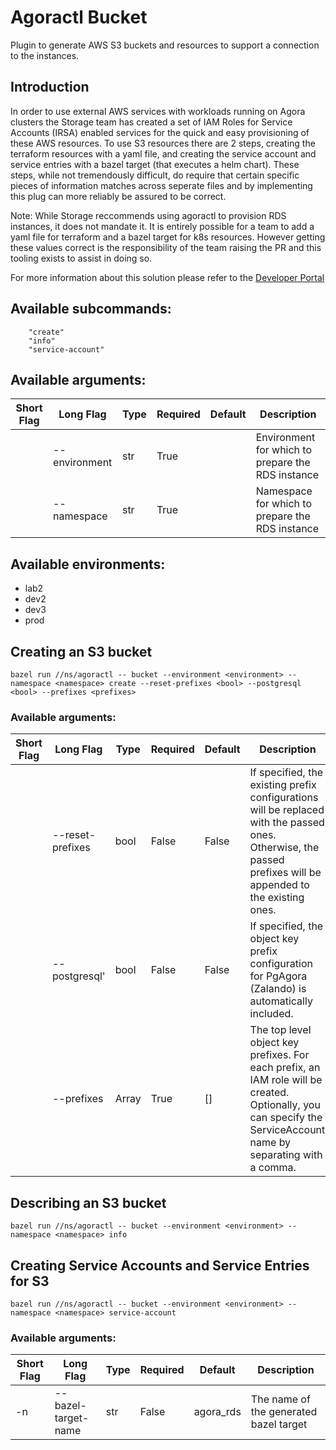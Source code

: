 # Agoractl Bucket

Plugin to generate AWS S3 buckets and resources to support a connection to the
instances.

## Introduction

In order to use external AWS services with workloads running on Agora clusters
the Storage team has created a set of IAM Roles for Service Accounts (IRSA)
enabled services for the quick and easy provisioning of these AWS resources.
To use S3 resources there are 2 steps, creating the terraform resources with a
yaml file,  and creating the service account and service entries with a bazel
target (that executes a helm chart). These steps, while not tremendously
difficult, do require that certain specific pieces of information matches
across seperate files and by implementing this plug can more reliably be
assured to be correct.

Note: While Storage reccommends using agoractl to provision RDS instances, it
does not mandate it. It is entirely possible for a team to add a yaml file for
terraform and a bazel target for k8s resources. However getting these values
correct is the responsibility of the team raising the PR and this tooling
exists to assist in doing so.

For more information about this solution please refer to the
[Developer Portal](https://developer.woven-city.toyota/docs/default/Component/object-storage-service)

## Available subcommands:
```
    "create"
    "info"
    "service-account"
```

## Available arguments:
|Short Flag|Long Flag|Type|Required|Default|Description|
|--|--|--|--|--|--|
||--environment|str|True||Environment for which to prepare the RDS instance|
||--namespace|str|True||Namespace for which to prepare the RDS instance|

## Available environments:
- lab2
- dev2
- dev3
- prod

## Creating an S3 bucket
```
bazel run //ns/agoractl -- bucket --environment <environment> --namespace <namespace> create --reset-prefixes <bool> --postgresql <bool> --prefixes <prefixes>
```

### Available arguments:
|Short Flag|Long Flag|Type|Required|Default|Description|
|--|--|--|--|--|--|
||--reset-prefixes|bool|False|False|If specified, the existing prefix configurations will be replaced with the passed ones. Otherwise, the passed prefixes will be appended to the existing ones.|
||--postgresql'|bool|False|False|If specified, the object key prefix configuration for PgAgora (Zalando) is automatically included.|
||--prefixes|Array|True|[]|The top level object key prefixes. For each prefix, an IAM role will be created. Optionally, you can specify the ServiceAccount name by separating with a comma.|

## Describing an S3 bucket
```
bazel run //ns/agoractl -- bucket --environment <environment> --namespace <namespace> info
```

## Creating Service Accounts and Service Entries for S3
```
bazel run //ns/agoractl -- bucket --environment <environment> --namespace <namespace> service-account
```

### Available arguments:
|Short Flag|Long Flag|Type|Required|Default|Description|
|--|--|--|--|--|--|
|-n|--bazel-target-name|str|False|agora_rds|The name of the generated bazel target|
